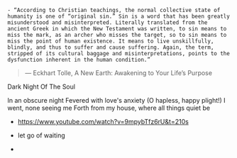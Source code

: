     - “According to Christian teachings, the normal collective state of humanity is one of “original sin.” Sin is a word that has been greatly misunderstood and misinterpreted. Literally translated from the ancient Greek in which the New Testament was written, to sin means to miss the mark, as an archer who misses the target, so to sin means to miss the point of human existence. It means to live unskillfully, blindly, and thus to suffer and cause suffering. Again, the term, stripped of its cultural baggage and misinterpretations, points to the dysfunction inherent in the human condition.”
> — Eckhart Tolle, A New Earth: Awakening to Your Life’s Purpose


Dark Night Of The Soul

In an obscure night
Fevered with love's anxiety
(O hapless, happy plight!)
I went, none seeing me
Forth from my house, where all things quiet be

- https://www.youtube.com/watch?v=9mpybTfz6rU&t=210s

- let go of waiting

- 